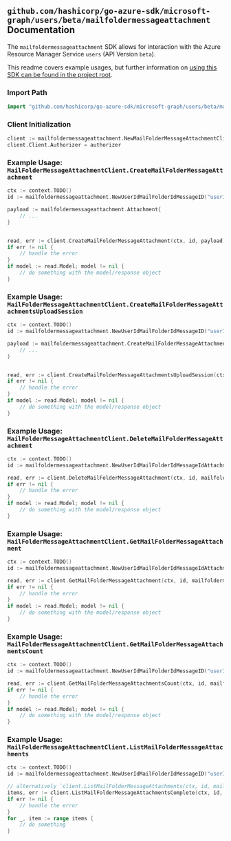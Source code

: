 
## `github.com/hashicorp/go-azure-sdk/microsoft-graph/users/beta/mailfoldermessageattachment` Documentation

The `mailfoldermessageattachment` SDK allows for interaction with the Azure Resource Manager Service `users` (API Version `beta`).

This readme covers example usages, but further information on [using this SDK can be found in the project root](https://github.com/hashicorp/go-azure-sdk/tree/main/docs).

### Import Path

```go
import "github.com/hashicorp/go-azure-sdk/microsoft-graph/users/beta/mailfoldermessageattachment"
```


### Client Initialization

```go
client := mailfoldermessageattachment.NewMailFolderMessageAttachmentClientWithBaseURI("https://management.azure.com")
client.Client.Authorizer = authorizer
```


### Example Usage: `MailFolderMessageAttachmentClient.CreateMailFolderMessageAttachment`

```go
ctx := context.TODO()
id := mailfoldermessageattachment.NewUserIdMailFolderIdMessageID("userIdValue", "mailFolderIdValue", "messageIdValue")

payload := mailfoldermessageattachment.Attachment{
	// ...
}


read, err := client.CreateMailFolderMessageAttachment(ctx, id, payload)
if err != nil {
	// handle the error
}
if model := read.Model; model != nil {
	// do something with the model/response object
}
```


### Example Usage: `MailFolderMessageAttachmentClient.CreateMailFolderMessageAttachmentsUploadSession`

```go
ctx := context.TODO()
id := mailfoldermessageattachment.NewUserIdMailFolderIdMessageID("userIdValue", "mailFolderIdValue", "messageIdValue")

payload := mailfoldermessageattachment.CreateMailFolderMessageAttachmentsUploadSessionRequest{
	// ...
}


read, err := client.CreateMailFolderMessageAttachmentsUploadSession(ctx, id, payload)
if err != nil {
	// handle the error
}
if model := read.Model; model != nil {
	// do something with the model/response object
}
```


### Example Usage: `MailFolderMessageAttachmentClient.DeleteMailFolderMessageAttachment`

```go
ctx := context.TODO()
id := mailfoldermessageattachment.NewUserIdMailFolderIdMessageIdAttachmentID("userIdValue", "mailFolderIdValue", "messageIdValue", "attachmentIdValue")

read, err := client.DeleteMailFolderMessageAttachment(ctx, id, mailfoldermessageattachment.DefaultDeleteMailFolderMessageAttachmentOperationOptions())
if err != nil {
	// handle the error
}
if model := read.Model; model != nil {
	// do something with the model/response object
}
```


### Example Usage: `MailFolderMessageAttachmentClient.GetMailFolderMessageAttachment`

```go
ctx := context.TODO()
id := mailfoldermessageattachment.NewUserIdMailFolderIdMessageIdAttachmentID("userIdValue", "mailFolderIdValue", "messageIdValue", "attachmentIdValue")

read, err := client.GetMailFolderMessageAttachment(ctx, id, mailfoldermessageattachment.DefaultGetMailFolderMessageAttachmentOperationOptions())
if err != nil {
	// handle the error
}
if model := read.Model; model != nil {
	// do something with the model/response object
}
```


### Example Usage: `MailFolderMessageAttachmentClient.GetMailFolderMessageAttachmentsCount`

```go
ctx := context.TODO()
id := mailfoldermessageattachment.NewUserIdMailFolderIdMessageID("userIdValue", "mailFolderIdValue", "messageIdValue")

read, err := client.GetMailFolderMessageAttachmentsCount(ctx, id, mailfoldermessageattachment.DefaultGetMailFolderMessageAttachmentsCountOperationOptions())
if err != nil {
	// handle the error
}
if model := read.Model; model != nil {
	// do something with the model/response object
}
```


### Example Usage: `MailFolderMessageAttachmentClient.ListMailFolderMessageAttachments`

```go
ctx := context.TODO()
id := mailfoldermessageattachment.NewUserIdMailFolderIdMessageID("userIdValue", "mailFolderIdValue", "messageIdValue")

// alternatively `client.ListMailFolderMessageAttachments(ctx, id, mailfoldermessageattachment.DefaultListMailFolderMessageAttachmentsOperationOptions())` can be used to do batched pagination
items, err := client.ListMailFolderMessageAttachmentsComplete(ctx, id, mailfoldermessageattachment.DefaultListMailFolderMessageAttachmentsOperationOptions())
if err != nil {
	// handle the error
}
for _, item := range items {
	// do something
}
```
